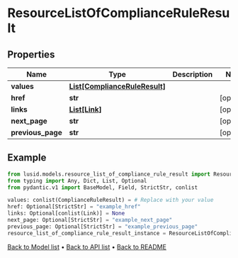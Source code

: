 # ResourceListOfComplianceRuleResult

## Properties
Name | Type | Description | Notes
------------ | ------------- | ------------- | -------------
**values** | [**List[ComplianceRuleResult]**](ComplianceRuleResult.md) |  | 
**href** | **str** |  | [optional] 
**links** | [**List[Link]**](Link.md) |  | [optional] 
**next_page** | **str** |  | [optional] 
**previous_page** | **str** |  | [optional] 
## Example

```python
from lusid.models.resource_list_of_compliance_rule_result import ResourceListOfComplianceRuleResult
from typing import Any, Dict, List, Optional
from pydantic.v1 import BaseModel, Field, StrictStr, conlist

values: conlist(ComplianceRuleResult) = # Replace with your value
href: Optional[StrictStr] = "example_href"
links: Optional[conlist(Link)] = None
next_page: Optional[StrictStr] = "example_next_page"
previous_page: Optional[StrictStr] = "example_previous_page"
resource_list_of_compliance_rule_result_instance = ResourceListOfComplianceRuleResult(values=values, href=href, links=links, next_page=next_page, previous_page=previous_page)

```

[Back to Model list](../README.md#documentation-for-models) &#8226; [Back to API list](../README.md#documentation-for-api-endpoints) &#8226; [Back to README](../README.md)

